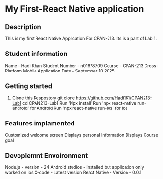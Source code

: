 # My First-React Native application

## Description 
This is my first React Native Application For CPAN-213. 
Its is a part of Lab 1.

## Student information
Name - Hadi Khan
Student Number - n01678709
Course - CPAN-213 Cross-Platform Mobile Application
Date - September 10 2025

## Getting started
1. Clone this Respostory
    git clone https://github.com/Hadi161/CPAN213-Lab1
    cd CPAN213-Lab1
    Run 'Npx install'
    Run 'npx react-native run-android' for Android
    Run 'npx react-native run-ios' for ios

## Features implamented
Customized welcome screen
Displays personal Information
Displays Course goal

## Devoplemnt Envoironment

Node.js - version - 24
Android studios - Installed but application only worked on ios
X-code -  Latest version
React Native -  Version - 0.0.1







